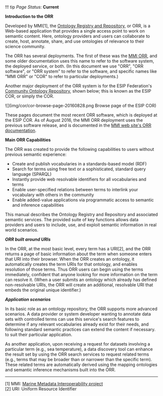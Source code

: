 !!! tip
    _Page Status_: **Current**

**Introduction to the ORR**

Developed by MMI[1], the [Ontology Registry and Repository](http://github.com/mmisw), or ORR, is a Web-based application 
that provides a single access point to work on semantic content. Here, ontology providers and users can collaborate 
to create, host, annotate, share, and use ontologies of relevance to their science community.

The ORR has several deployments. The first of these was the [MMI ORR](http://mmisw.org), and some older 
documentation uses this name to refer to the software system, the deployed service, or both.
(In this document we use "ORR", "ORR software", or "ORR system" to refer to the software, 
and specific names like "MMI ORR" or "COR" to refer to particular deployments.)

Another major deployment of the ORR system is for the ESIP Federation's [Community Ontology
Repository](http://cor.esipfed.org), shown below; this is known as the ESIP COR, or simply the COR.

![](img/cor/cor-browse-page-20160828.png Browse page of the ESIP COR)

These pages document the most recent ORR software, which is deployed at the ESIP COR. 
As of August 2016, the MMI ORR deployment uses the previous software release, and is documented 
in the [MMI web site's ORR documentation](https://marinemetadata.org/mmiorrusrman). 


**Main ORR Capabilities**

The ORR was created to provide the following capabilities to users without previous semantic experience:

*   Create and publish vocabularies in a standards-based model (RDF)
*   Search for terms using free text or a sophisticated, standard query language (SPARQL)
*   Instantly provide web resolvable identifiers for all vocabularies and terms
*   Enable user-specified relations between terms to interlink your vocabulary with others in the community
*   Enable added-value applications via programmatic access to semantic and inference capabilities 

This manual describes the Ontology Registry and Repository and associated semantic services. 
The provided suite of key functions allows data providers and users to include, use, and exploit
semantic information in real world scenarios.

***ORR built around URIs*** 

In the ORR, at the most basic level, every term has a URI[2], and the ORR returns a page of basic information about 
the term when someone enters that URI into their browser. When the ORR creates an ontology,
it automatically creates the term URIs for that ontology, and enables resolution of those terms. 
Thus ORR users can begin using the terms immediately, confident that anyone looking for more 
information on the term can resolve it. (When a user submits an ontology which already has
defined non-resolvable URIs, the ORR will create an additional, resolvable URI that embeds
the original unique identifier.)

***Application scenarios***

In its basic role as an ontology repository, the ORR supports more advanced scenarios. 
A data provider or system developer wanting to annotate data sets with controlled terms
can use this service's search features to determine if any relevant vocabularies already exist
for their needs, and following standard semantic practices can extend the content if necessary. 
to suit their particular application. 

As another application, upon receiving a request for datasets involving a particular term 
(e.g., sea temperature), a data discovery tool can enhance the result set by using the 
ORR search services to request related terms (e.g., terms that may be broader than or 
narrower than the specific term). These related terms are automatically derived using 
the mapping ontologies and semantic inference mechanisms built into the ORR.

----

[1] MMI: [Marine Metadata Interoperability project](http://marinemetadata.org)   
[2] URI: Uniform Resource Identifier
